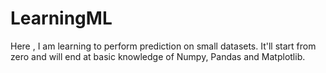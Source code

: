 # LearningML
Here , I am learning to perform prediction on small datasets. It'll start from zero and will end at basic knowledge of Numpy, Pandas and Matplotlib.
